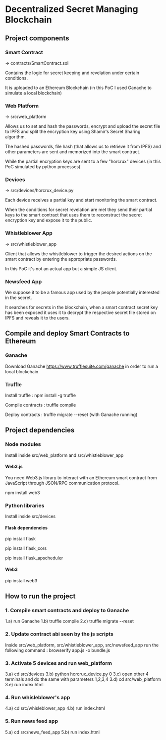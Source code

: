 # Decentralized Secret Managing Blockchain

## Project components

### Smart Contract 
-> contracts/SmartContract.sol

Contains the logic for secret keeping and revelation under certain conditions.

It is uploaded to an Ethereum Blockchain (in this PoC I used Ganache to simulate a local blockchain)

### Web Platform 
-> src/web_platform

Allows us to set and hash the passwords, encrypt and upload the secret file to IPFS and split the encryption key using Shamir's Secret Sharing algorithm.

The hashed passwords, file hash (that allows us to retrieve it from IPFS) and other parameters are sent and memorized into the smart contract.

While the partial encryption keys are sent to a few "horcrux" devices (in this PoC simulated by python processes)

### Devices 
-> src/devices/horcrux_device.py

Each device receives a partial key and start monitoring the smart contract. 

When the conditions for secret revelation are met they send their partial keys to the smart contract that uses them to reconstruct the secret encryption key and expose it to the public.

### Whistleblower App 
-> src/whistleblower_app

Client that allows the whistleblower to trigger the desired actions on the smart contract by entering the appropriate passwords.

In this PoC it's not an actual app but a simple JS client.

### Newsfeed App
We suppose it to be a famous app used by the people potentially interested in the secret.

It searches for secrets in the blockchain, when a smart contract secret key has been exposed it uses it to decrypt the respective secret file stored on IPFS and reveals it to the users.


## Compile and deploy Smart Contracts to Ethereum
### Ganache
Download Ganache https://www.trufflesuite.com/ganache in order to run a local blockchain.
### Truffle
Install truffle : npm install -g truffle

Compile contracts : truffle compile

Deploy contracts : truffle migrate --reset (with Ganache running)


## Project dependencies

### Node modules
Install inside src/web_platform and src/whistleblower_app

#### Web3.js
You need Web3.js library to interact with an Ethereum smart contract from JavaScript through JSON/RPC communication protocol.

npm install web3

### Python libraries
Install inside src/devices

#### Flask dependencies
pip install flask

pip install flask_cors

pip install flask_apscheduler

#### Web3
pip install web3

## How to run the project
### 1. Compile smart contracts and deploy to Ganache
1.a) run Ganache
1.b) truffle compile
2.c) truffle migrate --reset

### 2. Update contract abi seen by the js scripts
Inside src/web_platform, src/whistleblower_app, src/newsfeed_app run the following command : 
browserify app.js -o bundle.js

### 3. Activate 5 devices and run web_platform
3.a) cd src/devices
3.b) python horcrux_device.py 0 
3.c) open other 4 terminals and do the same with parameters 1,2,3,4
3.d) cd src/web_platform
3.e) run index.html

### 4. Run whisleblower's app
4.a) cd src/whisleblower_app
4.b) run index.html

### 5. Run news feed app
5.a) cd src/news_feed_app
5.b) run index.html

